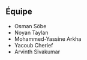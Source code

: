## Équipe
- Osman Söbe
- Noyan Taylan
- Mohammed-Yassine Arkha
- Yacoub Cherief
- Arvinth Sivakumar
